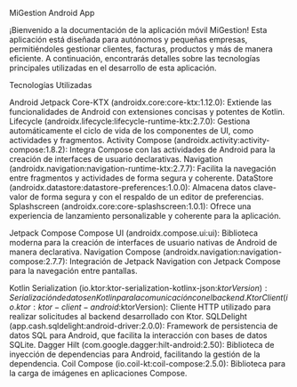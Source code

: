MiGestion Android App


¡Bienvenido a la documentación de la aplicación móvil MiGestion! Esta aplicación está diseñada para autónomos y pequeñas empresas, permitiéndoles gestionar clientes, facturas, productos y más de manera eficiente. 
A continuación, encontrarás detalles sobre las tecnologías principales utilizadas en el desarrollo de esta aplicación.

Tecnologías Utilizadas


Android Jetpack
Core-KTX (androidx.core:core-ktx:1.12.0): Extiende las funcionalidades de Android con extensiones concisas y potentes de Kotlin.
Lifecycle (androidx.lifecycle:lifecycle-runtime-ktx:2.7.0): Gestiona automáticamente el ciclo de vida de los componentes de UI, como actividades y fragmentos.
Activity Compose (androidx.activity:activity-compose:1.8.2): Integra Compose con las actividades de Android para la creación de interfaces de usuario declarativas.
Navigation (androidx.navigation:navigation-runtime-ktx:2.7.7): Facilita la navegación entre fragmentos y actividades de forma segura y coherente.
DataStore (androidx.datastore:datastore-preferences:1.0.0): Almacena datos clave-valor de forma segura y con el respaldo de un editor de preferencias.
Splashscreen (androidx.core:core-splashscreen:1.0.1): Ofrece una experiencia de lanzamiento personalizable y coherente para la aplicación.

Jetpack Compose
Compose UI (androidx.compose.ui:ui): Biblioteca moderna para la creación de interfaces de usuario nativas de Android de manera declarativa.
Navigation Compose (androidx.navigation:navigation-compose:2.7.7): Integración de Jetpack Navigation con Jetpack Compose para la navegación entre pantallas.

Kotlin Serialization (io.ktor:ktor-serialization-kotlinx-json:$ktorVersion): Serialización de datos en Kotlin para la comunicación con el backend.
Ktor Client (io.ktor:ktor-client-android:$ktorVersion): Cliente HTTP utilizado para realizar solicitudes al backend desarrollado con Ktor.
SQLDelight (app.cash.sqldelight:android-driver:2.0.0): Framework de persistencia de datos SQL para Android, que facilita la interacción con bases de datos SQLite.
Dagger Hilt (com.google.dagger:hilt-android:2.50): Biblioteca de inyección de dependencias para Android, facilitando la gestión de la dependencia.
Coil Compose (io.coil-kt:coil-compose:2.5.0): Biblioteca para la carga de imágenes en aplicaciones Compose.
